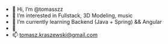 - 👋 Hi, I’m @tomasszz
- 👀 I’m interested in Fullstack, 3D Modeling, music 
- 🌱 I’m currently learning Backend (Java + Spring) && Angular
- 💞️ 
- 📫 tomasz.kraszewski@gmail.com

<!---
tomasszz/tomasszz is a ✨ special ✨ repository because its `README.md` (this file) appears on your GitHub profile.
You can click the Preview link to take a look at your changes.
--->
